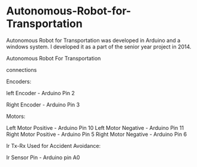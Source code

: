 # Autonomous-Robot-for-Transportation
Autonomous Robot for Transportation was developed in Arduino and a windows system. I developed it as a part of the senior year project in 2014. 

Autonomous Robot For Transportation

connections

Encoders:

left Encoder    -    Arduino Pin 2

Right Encoder   -    Arduino Pin 3

Motors:

Left Motor Positive   -   Arduino Pin 10
Left Motor Negative   -   Arduino Pin 11
Right Motor Positive  -   Arduino Pin 5
Right Motor Negative  -   Arduino Pin 6

Ir Tx-Rx Used for Accident Avoidance:

Ir Sensor Pin  -    Arduino pin A0
